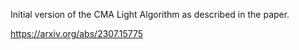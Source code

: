 Initial version of the CMA Light Algorithm as described in the paper.

https://arxiv.org/abs/2307.15775
